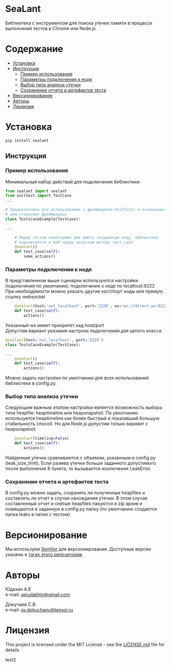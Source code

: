 ﻿SeaLant
================================================================================

Библиотека с инструментом для поиска утечек памяти в процессе выполнения тестов 
в Chrome или Node.js

# Содержание
- [Установка](#Установка)
- [Инструкция](#Инструкция)
  - [Пример использования](#Пример-использования)
  - [Параметры подключения к ноде](#Параметры-подключения-к-ноде)
  - [Выбор типа анализа утечки](#Выбор-типа-анализа-утечки)
  - [Сохранение отчета и артефактов теста](#Сохранение-отчета-и-артефактов-теста)
- [Версионирование](#Версионирование)
- [Авторы](#Авторы)
- [Лицензия](#Лицензия)


# Установка
```
pip install sealant
```


## Инструкция

### Пример использования
Минимальный набор действий для подключения библиотеки:
```python
from sealant import sealant
from unittest import TestCase
...

# Предназначено для использование с фреймворком UnitTests и основанных на 
# нем сторонних фреймворках
class TestsCaseExample(TestCase):

...

    # Перед тестом необходимо уже иметь запущенную ноду, библиотека
    # подключается к ней перед запуском метода test_case
    @sealant()
    def test_case(self):
        some_actions()
```
### Параметры подключения к ноде
В представленном выше сценарии используются настройки подключения по умолчанию:
подключение к ноде по localhost:9222  
При необходимости можно указать другие хост/порт ноды или прямую
ccылку websocket
```python
    @sealant(host='not_localhost', port='2229', ws='ws://direct_ws:9222')
    def test_case(self):
        actions()
```
Указанный ws имеет приоритет над host/port  
Допустим вариант указания настроек подключения для целого класса:
```python
@sealant(host='not_localhost', port='2229')
class TestsCaseExample(TestCase):

...
    @sealant()
    def test_case(self):
        actions()
```
Можно задать настройки по умолчанию для всех использований библиотеки 
в config.py.
### Выбор типа анализа утечки
Следующим важным этапом настройки является возможность выбора типа heapfile:
heaptimeline или heapsnapshot. По умолчанию используется heaptimeline как
более быстрый и показавший большую стабильность способ. Но для Node.js
допустим только вариант с heapsnapshot:
```python
    @sealant(timeline=False)
    def test_case(self):
        actions()
```
Найденные утечки сравниваются с объемом, указанным в config.py (leak_size_limit).
Если размер утечки больше заданного допустимого после выполнения 8 пункта, то 
вызывается исключение LeakError.
### Сохранение отчета и артефактов теста
В config.py можно задать, сохранять ли полученные heapfiles и составлять ли 
отчет в случае нахождения утечки. В этом случае составленный отчет и снятые 
heapfiles пакуются в zip архив и помещаются в заданную в config.py папку
(по умолчанию создается папка leaks в папке с тестом).
# Версионирование
Мы используем [SemVer](http://semver.org/) для версионирования. Доступные версии
указаны в  [тэгах этого репозитория](https://github.com/your/project/tags). 
# Авторы
Юдахин А.Е  
e-mail: aejudakhin@gmail.com  

Докучаев С.В  
e-mail: sv.dokuchaev@tensor.ru

# Лицензия
This project is licensed under the MIT License - see the [LICENSE.md](LICENSE.md) file for details

test2